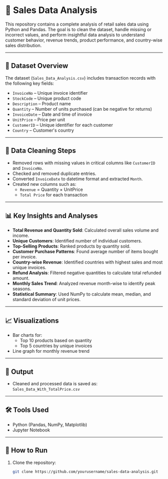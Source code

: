 # 🛒 Sales Data Analysis

This repository contains a complete analysis of retail sales data using Python and Pandas. The goal is to clean the dataset, handle missing or incorrect values, and perform insightful data analysis to understand customer behavior, revenue trends, product performance, and country-wise sales distribution.

---

## 📂 Dataset Overview

The dataset (`Sales_Data_Analysis.csv`) includes transaction records with the following key fields:
- `InvoiceNo` – Unique invoice identifier
- `StockCode` – Unique product code
- `Description` – Product name
- `Quantity` – Number of units purchased (can be negative for returns)
- `InvoiceDate` – Date and time of invoice
- `UnitPrice` – Price per unit
- `CustomerID` – Unique identifier for each customer
- `Country` – Customer's country

---

## 🧼 Data Cleaning Steps

- Removed rows with missing values in critical columns like `CustomerID` and `InvoiceNo`.
- Checked and removed duplicate entries.
- Converted `InvoiceDate` to datetime format and extracted `Month`.
- Created new columns such as:
  - `Revenue` = Quantity × UnitPrice
  - `Total Price` for each transaction

---

## 📊 Key Insights and Analyses

- **Total Revenue and Quantity Sold**: Calculated overall sales volume and income.
- **Unique Customers**: Identified number of individual customers.
- **Top-Selling Products**: Ranked products by quantity sold.
- **Customer Purchase Patterns**: Found average number of items bought per invoice.
- **Country-wise Revenue**: Identified countries with highest sales and most unique invoices.
- **Refund Analysis**: Filtered negative quantities to calculate total refunded amount.
- **Monthly Sales Trend**: Analyzed revenue month-wise to identify peak seasons.
- **Statistical Summary**: Used NumPy to calculate mean, median, and standard deviation of unit prices.

---

## 📈 Visualizations

- Bar charts for:
  - Top 10 products based on quantity
  - Top 5 countries by unique invoices
- Line graph for monthly revenue trend

---

## 💾 Output

- Cleaned and processed data is saved as:  
  `Sales_Data_With_TotalPrice.csv`

---

## 🛠️ Tools Used

- Python (Pandas, NumPy, Matplotlib)
- Jupyter Notebook

---

## 📌 How to Run

1. Clone the repository:
   ```bash
   git clone https://github.com/yourusername/sales-data-analysis.git
